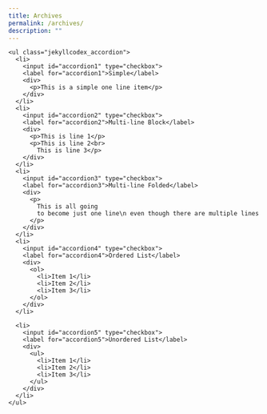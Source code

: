 ```yaml
---
title: Archives
permalink: /archives/
description: ""
---
```

    <ul class="jekyllcodex_accordion">
      <li>
        <input id="accordion1" type="checkbox">
        <label for="accordion1">Simple</label>
        <div>
          <p>This is a simple one line item</p>
        </div>
      </li>  
      <li>
        <input id="accordion2" type="checkbox">
        <label for="accordion2">Multi-line Block</label>
        <div>
          <p>This is line 1</p>
          <p>This is line 2<br>
            This is line 3</p>
        </div>
      </li>
      <li>
        <input id="accordion3" type="checkbox">
        <label for="accordion3">Multi-line Folded</label>
        <div>
          <p>
            This is all going
            to become just one line\n even though there are multiple lines
          </p>
        </div>
      </li>
      <li>
        <input id="accordion4" type="checkbox">
        <label for="accordion4">Ordered List</label>
        <div>
          <ol>
            <li>Item 1</li>
            <li>Item 2</li>
            <li>Item 3</li>
          </ol>
        </div>
      </li>
        
      <li>
        <input id="accordion5" type="checkbox">
        <label for="accordion5">Unordered List</label>
        <div>
          <ul>
            <li>Item 1</li>
            <li>Item 2</li>
            <li>Item 3</li>
          </ul>
        </div>
      </li>
    </ul>